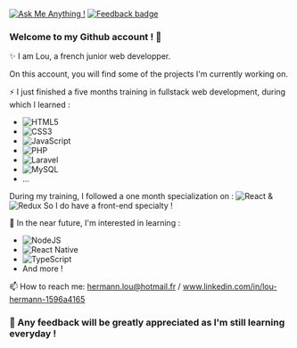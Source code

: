 [![Ask Me Anything !](https://img.shields.io/badge/Ask%20me-anything-1abc9c.svg)](https://GitHub.com/Naereen/ama)
[![Feedback badge](https://img.shields.io/badge/Feedback-appreciated-<#7f00ff>.svg)](https://shields.io/)



### Welcome to my Github account ! 👋


✨ I am Lou, a french junior web developper. 


On this account, you will find some of the projects I'm currently working on. 




⚡ I just finished a five months training in fullstack web development, during which I learned : 

- ![HTML5](https://img.shields.io/badge/html5-%23E34F26.svg?style=for-the-badge&logo=html5&logoColor=white)
- ![CSS3](https://img.shields.io/badge/css3-%231572B6.svg?style=for-the-badge&logo=css3&logoColor=white)
- ![JavaScript](https://img.shields.io/badge/javascript-%23323330.svg?style=for-the-badge&logo=javascript&logoColor=%23F7DF1E)
- ![PHP](https://img.shields.io/badge/php-%23777BB4.svg?style=for-the-badge&logo=php&logoColor=white) 
- ![Laravel](https://img.shields.io/badge/laravel-%23FF2D20.svg?style=for-the-badge&logo=laravel&logoColor=white)
-  ![MySQL](https://img.shields.io/badge/mysql-%2300f.svg?style=for-the-badge&logo=mysql&logoColor=white)
-  ... 



During my training, I followed a one month specialization on : 
![React](https://img.shields.io/badge/react-%2320232a.svg?style=for-the-badge&logo=react&logoColor=%2361DAFB) & ![Redux](https://img.shields.io/badge/redux-%23593d88.svg?style=for-the-badge&logo=redux&logoColor=white) 
So I do have a front-end specialty ! 




🌱 In the near future, I'm interested in learning : 
- ![NodeJS](https://img.shields.io/badge/node.js-6DA55F?style=for-the-badge&logo=node.js&logoColor=white)
- ![React Native](https://img.shields.io/badge/react_native-%2320232a.svg?style=for-the-badge&logo=react&logoColor=%2361DAFB) 
- ![TypeScript](https://img.shields.io/badge/typescript-%23007ACC.svg?style=for-the-badge&logo=typescript&logoColor=white)
- And more ! 



📫 How to reach me: hermann.lou@hotmail.fr / www.linkedin.com/in/lou-hermann-1596a4165




### 💬 Any feedback will be greatly appreciated as I'm still learning everyday ! 






